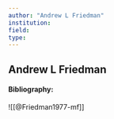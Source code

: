 ```yaml
---
author: "Andrew L Friedman"
institution:
field:
type:
---
```


## Andrew L Friedman
#### Bibliography:

![[@Friedman1977-mf]]